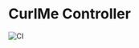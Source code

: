 # CurlMe Controller

![CI](https://github.com/etiennecoutaud/curlme-controller/workflows/Go/badge.svg)
